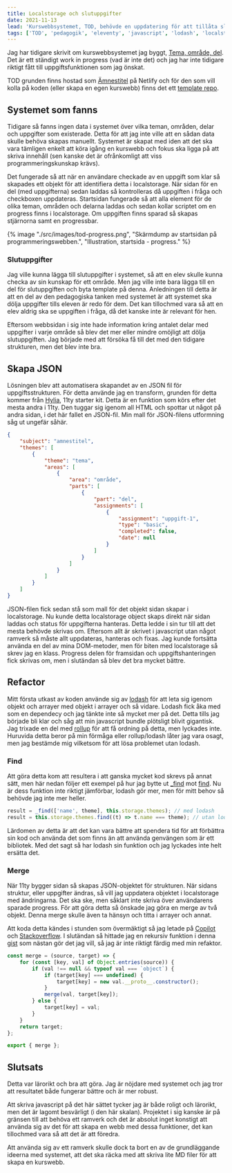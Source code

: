 ```yaml
---
title: Localstorage och slutuppgifter
date: 2021-11-13
lead: 'Kurswebbsystemet, TOD, behövde en uppdatering för att tillåta slutuppgifter. Det var inte tvärenkelt att bara lägga till.'
tags: ['TOD', 'pedagogik', 'eleventy', 'javascript', 'lodash', 'localstorage']
---
```


Jag har tidigare skrivit om kurswebbsystemet jag byggt, [Tema, område, del](/tag/tod). Det är ett ständigt work in progress (vad är inte det) och jag har inte tidigare riktigt fått till uppgiftsfunktionen som jag önskat.

TOD grunden finns hostad som [Ämnestitel](https://silly-bhaskara-09612e.netlify.app/) på Netlify och för den som vill kolla på koden (eller skapa en egen kurswebb) finns det ett [template repo](https://github.com/jensnti/tod).

## Systemet som fanns

Tidigare så fanns ingen data i systemet över vilka teman, områden, delar och uppgifter som existerade. Detta för att jag inte ville att en sådan data skulle behöva skapas manuellt. Systemet är skapat med iden att det ska vara tämligen enkelt att köra igång en kurswebb och fokus ska ligga på att skriva innehåll (sen kanske det är ofrånkomligt att viss programmeringskunskap krävs).

Det fungerade så att när en användare checkade av en uppgift som klar så skapades ett objekt för att identifiera detta i localstorage. När sidan för en del (med uppgifterna) sedan laddas så kontrolleras då uppgiften i fråga och checkboxen uppdateras.
Startsidan fungerade så att alla element för de olika teman, områden och delarna laddas och sedan kollar scriptet om en progress finns i localstorage. Om uppgiften finns sparad så skapas stjärnorna samt en progressbar.

{% image "./src/images/tod-progress.png", "Skärmdump av startsidan på programmeringswebben.", "Illustration, startsida - progress." %}

### Slutuppgifter

Jag ville kunna lägga till slutuppgifter i systemet, så att en elev skulle kunna checka av sin kunskap för ett område. Men jag ville inte bara lägga till en del för slutuppgiften och byta template på denna. Anledningen till detta är att en del av den pedagogiska tanken med systemet är att systemet ska dölja uppgifter tills eleven är redo för dem. Det kan tillochmed vara så att en elev aldrig ska se uppgiften i fråga, då det kanske inte är relevant för hen.

Eftersom webbsidan i sig inte hade information kring antalet delar med uppgifter i varje område så blev det mer eller mindre omöjligt att dölja slutuppgiften. Jag började med att försöka få till det med den tidigare strukturen, men det blev inte bra.

## Skapa JSON

Lösningen blev att automatisera skapandet av en JSON fil för uppgiftsstrukturen. För detta använde jag en transform, grunden för detta kommer från [Hylia](https://github.com/andy-piccalilli/hylia-preview), 11ty starter kit.
Detta är en funktion som körs efter det mesta andra i 11ty. Den tuggar sig igenom all HTML och spottar ut något på andra sidan, i det här fallet en JSON-fil. Min mall för JSON-filens utformning såg ut ungefär såhär.

```json
{
    "subject": "amnestitel",
    "themes": [
        {
            "theme": "tema",
            "areas": [
                {
                    "area": "område",
                    "parts": [
                        {
                            "part": "del",
                            "assignments": [
                                {
                                    "assignment": "uppgift-1",
                                    "type": "basic",
                                    "completed": false,
                                    "date": null
                                }
                            ]
                        }
                    ]
                }
            ]
        }
    ]
}
```

JSON-filen fick sedan stå som mall för det objekt sidan skapar i localstorage. Nu kunde detta localstorage object skaps direkt när sidan laddas och status för uppgifterna hanteras. Detta ledde i sin tur till att det mesta behövde skrivas om. Eftersom allt är skrivet i javascript utan något ramverk så måste allt uppdateras, hanteras och fixas. Jag kunde fortsätta använda en del av mina DOM-metoder, men för biten med localstorage så skrev jag en klass.
Progress delen för framsidan och uppgiftshanteringen fick skrivas om, men i slutändan så blev det bra mycket bättre.

## Refactor

Mitt första utkast av koden använde sig av [lodash](https://lodash.com/) för att leta sig igenom objekt och arrayer med objekt i arrayer och så vidare. Lodash fick åka med som en dependecy och jag tänkte inte så mycket mer på det. Detta tills jag började bli klar och såg att min javascript bundle plötsligt blivit gigantisk. Jag trixade en del med [rollup](https://rollupjs.org/) för att få ordning på detta, men lyckades inte. Huruvida detta beror på min förmåga eller rollup/lodash låter jag vara osagt, men jag bestämde mig vilketsom för att lösa problemet utan lodash.

### Find
Att göra detta kom att resultera i att ganska mycket kod skrevs på annat sätt, men här nedan följer ett exempel på hur jag bytte ut [_find](https://lodash.com/docs/4.17.15#find) mot [find](https://developer.mozilla.org/en-US/docs/Web/JavaScript/Reference/Global_Objects/Array/find). Nu är dess funktion inte riktigt jämförbar, lodash gör mer, men för mitt behov så behövde jag inte mer heller.

```js
result = _find(['name', theme], this.storage.themes); // med lodash
result = this.storage.themes.find((t) => t.name === theme); // utan lodash
```

Lärdomen av detta är att det kan vara bättre att spendera tid för att förbättra sin kod och använda det som finns än att använda genvängen som är ett bibliotek. Med det sagt så har lodash sin funktion och jag lyckades inte helt ersätta det.

### Merge

När 11ty bygger sidan så skapas JSON-objektet för strukturen. När sidans struktur, eller uppgifter ändras, så vill jag uppdatera objektet i localstorage med ändringarna. Det ska ske, men såklart inte skriva över användarens sparade progress. För att göra detta så önskade jag göra en merge av två objekt. Denna merge skulle även ta hänsyn och titta i arrayer och annat.

Att koda detta kändes i stunden som övermäktigt så jag letade på [Copilot](https://copilot.github.com/) och [Stackoverflow](https://stackoverflow.com/). I slutändan så hittade jag en rekursiv funktion i denna [gist](https://gist.github.com/ahtcx/0cd94e62691f539160b32ecda18af3d6#gistcomment-3889214) som nästan gör det jag vill, så jag är inte riktigt färdig med min refaktor.

```js
const merge = (source, target) => {
    for (const [key, val] of Object.entries(source)) {
        if (val !== null && typeof val === `object`) {
            if (target[key] === undefined) {
                target[key] = new val.__proto__.constructor();
            }
            merge(val, target[key]);
        } else {
            target[key] = val;
        }
    }
    return target;
};

export { merge };
```

## Slutsats

Detta var lärorikt och bra att göra. Jag är nöjdare med systemet och jag tror att resultatet både fungerar bättre och är mer robust. 

Att skriva javascript på det här sättet tycker jag är både roligt och lärorikt, men det är lagomt besvärligt (i den här skalan). Projektet i sig kanske är på gränsen till att behöva ett ramverk och det är absolut inget konstigt att använda sig av det för att skapa en webb med dessa funktioner, det kan tillochmed vara så att det är att föredra.

Att använda sig av ett ramverk skulle dock ta bort en av de grundläggande ideerna med systemet, att det ska räcka med att skriva lite MD filer för att skapa en kurswebb.
